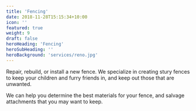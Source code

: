 ```yaml
---
title: 'Fencing'
date: 2018-11-28T15:15:34+10:00
icon: ''
featured: true
weight: 9
draft: false
heroHeading: 'Fencing'
heroSubHeading: ''
heroBackground: 'services/reno.jpg'
---
```


Repair, rebuild, or install a new fence. We specialize in creating stury fences to keep your children and furry friends in, and keep out those that are unwanted.

We can help you determine the best materials for your fence, and salvage attachments that you may want to keep.
